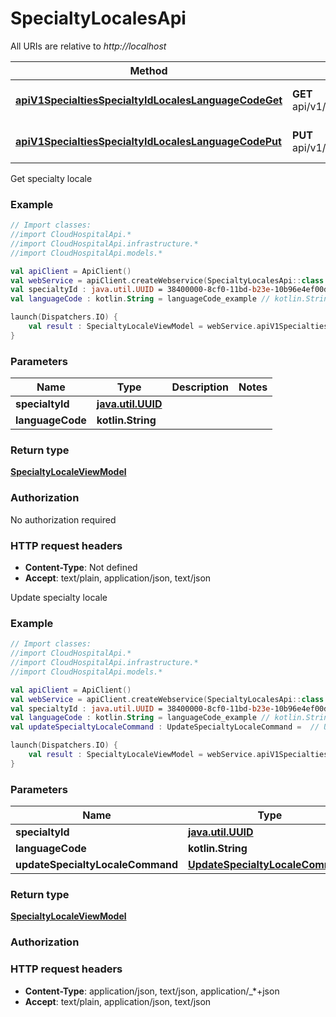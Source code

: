 # SpecialtyLocalesApi

All URIs are relative to *http://localhost*

Method | HTTP request | Description
------------- | ------------- | -------------
[**apiV1SpecialtiesSpecialtyIdLocalesLanguageCodeGet**](SpecialtyLocalesApi.md#apiV1SpecialtiesSpecialtyIdLocalesLanguageCodeGet) | **GET** api/v1/specialties/{specialtyId}/locales/{languageCode} | Get specialty locale
[**apiV1SpecialtiesSpecialtyIdLocalesLanguageCodePut**](SpecialtyLocalesApi.md#apiV1SpecialtiesSpecialtyIdLocalesLanguageCodePut) | **PUT** api/v1/specialties/{specialtyId}/locales/{languageCode} | Update specialty locale



Get specialty locale

### Example
```kotlin
// Import classes:
//import CloudHospitalApi.*
//import CloudHospitalApi.infrastructure.*
//import CloudHospitalApi.models.*

val apiClient = ApiClient()
val webService = apiClient.createWebservice(SpecialtyLocalesApi::class.java)
val specialtyId : java.util.UUID = 38400000-8cf0-11bd-b23e-10b96e4ef00d // java.util.UUID | 
val languageCode : kotlin.String = languageCode_example // kotlin.String | 

launch(Dispatchers.IO) {
    val result : SpecialtyLocaleViewModel = webService.apiV1SpecialtiesSpecialtyIdLocalesLanguageCodeGet(specialtyId, languageCode)
}
```

### Parameters

Name | Type | Description  | Notes
------------- | ------------- | ------------- | -------------
 **specialtyId** | [**java.util.UUID**](.md)|  |
 **languageCode** | **kotlin.String**|  |

### Return type

[**SpecialtyLocaleViewModel**](SpecialtyLocaleViewModel.md)

### Authorization

No authorization required

### HTTP request headers

 - **Content-Type**: Not defined
 - **Accept**: text/plain, application/json, text/json


Update specialty locale

### Example
```kotlin
// Import classes:
//import CloudHospitalApi.*
//import CloudHospitalApi.infrastructure.*
//import CloudHospitalApi.models.*

val apiClient = ApiClient()
val webService = apiClient.createWebservice(SpecialtyLocalesApi::class.java)
val specialtyId : java.util.UUID = 38400000-8cf0-11bd-b23e-10b96e4ef00d // java.util.UUID | 
val languageCode : kotlin.String = languageCode_example // kotlin.String | 
val updateSpecialtyLocaleCommand : UpdateSpecialtyLocaleCommand =  // UpdateSpecialtyLocaleCommand | 

launch(Dispatchers.IO) {
    val result : SpecialtyLocaleViewModel = webService.apiV1SpecialtiesSpecialtyIdLocalesLanguageCodePut(specialtyId, languageCode, updateSpecialtyLocaleCommand)
}
```

### Parameters

Name | Type | Description  | Notes
------------- | ------------- | ------------- | -------------
 **specialtyId** | [**java.util.UUID**](.md)|  |
 **languageCode** | **kotlin.String**|  |
 **updateSpecialtyLocaleCommand** | [**UpdateSpecialtyLocaleCommand**](UpdateSpecialtyLocaleCommand.md)|  | [optional]

### Return type

[**SpecialtyLocaleViewModel**](SpecialtyLocaleViewModel.md)

### Authorization



### HTTP request headers

 - **Content-Type**: application/json, text/json, application/_*+json
 - **Accept**: text/plain, application/json, text/json

